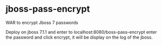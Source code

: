 jboss-pass-encrypt
==================

WAR to encrypt Jboss 7 passwords

Deploy on jboss 7.1.1 and enter to localhost:8080/boss-pass-encrypt enter the password and click encrypt, it will be display on the log of the jboss.
